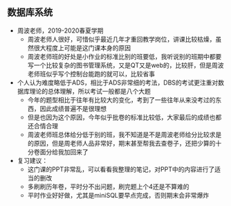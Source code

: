 ## 数据库系统

- 周波老师，2019-2020春夏学期
  - 周波老师人很好，可惜似乎最近几年才重回教学岗位，讲课比较枯燥，虽然很大程度上可能是这门课本身的原因
  - 周波老师班的好处是小作业的标准比别的班要低，我听说别的班期中都要写一个比较复杂的图书管理系统，又是QT又是web的，比较肝，但是周波老师班似乎写个控制台能跑的就可以，比较省事
- 个人认为难度略低于ADS，相比于ADS非常细的考法，DBS的考试更注重对数据库理论的总体理解，所以考试一般都是八个大题
  - 今年的题型相比于往年有比较大的变化，考到了一些往年从来没考过的东西，因此成绩普遍不是很理想
  - 但是也因为这个原因，今年似乎批卷的标准比较低，大家最后的成绩也都还合情合理
  - 周波老师班总体给分低于别的班，我不知道是不是周波老师给分比较求是的原因，但是周老师人品非常好，期末甚至帮我去查卷子，还把少算的十分卷面分给我加回来了
- 复习建议：
  - 这门课的PPT非常乱，可以看看我整理的笔记，对PPT中的内容进行了适当的删改
  - 多刷刷历年卷，平时分不出问题，刷完题上个4还是不算难的
  - 平时作业好好做，尤其是miniSQL要早点完成，否则期末会非常爆炸
